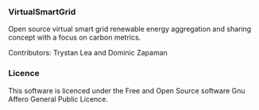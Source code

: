 ### VirtualSmartGrid

Open source virtual smart grid renewable energy aggregation and sharing concept with a focus on carbon metrics.

Contributors: Trystan Lea and Dominic Zapaman

### Licence

This software is licenced under the Free and Open Source software Gnu Affero General Public Licence.
